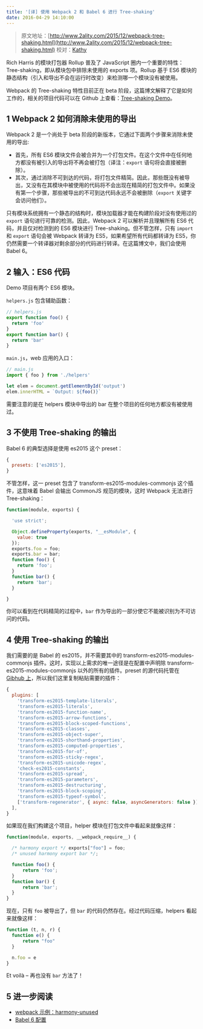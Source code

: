 ```yaml
---
title: '[译] 使用 Webpack 2 和 Babel 6 进行 Tree-shaking'
date: 2016-04-29 14:10:00
---
```


> 原文地址：[http://www.2ality.com/2015/12/webpack-tree-shaking.html](http://www.2ality.com/2015/12/webpack-tree-shaking.html)
> 校对：[Kathy](https://segmentfault.com/u/kathy_miao)

Rich Harris 的模块打包器 Rollup 普及了 JavaScript 圈内一个重要的特性：Tree-shaking，即从模块包中排除未使用的 exports 项。Rollup 基于 ES6 模块的静态结构（引入和导出不会在运行时改变）来检测哪一个模块没有被使用。

Webpack 的 Tree-shaking 特性目前正在 beta 阶段，这篇博文解释了它是如何工作的，相关的项目代码可以在 Github 上查看：[Tree-shaking Demo](https://github.com/rauschma/tree-shaking-demo)。

<!--more-->

## 1 Webpack 2 如何消除未使用的导出

Webpack 2 是一个尚处于 beta 阶段的新版本，它通过下面两个步骤来消除未使用的导出:

+ 首先，所有 ES6 模块文件会被合并为一个打包文件。在这个文件中在任何地方都没有被引入的导出将不再会被打包（译注：`export` 语句将会直接被删除）。
+ 其次，通过消除不可到达的代码，将打包文件精简。因此，那些既没有被导出，又没有在其模块中被使用的代码将不会出现在精简的打包文件中。如果没有第一个步骤，那些被导出的不可到达代码永远不会被删除（`export` 关键字会访问他们）。

只有模块系统拥有一个静态的结构时，模块加载器才能在构建阶段对没有使用过的 `export` 语句进行可靠的检测。因此，Webpack 2 可以解析并且理解所有 ES6 代码，并且仅对检测到的 ES6 模块进行 Tree-shaking。但不管怎样，只有 `import` 和 `export` 语句会被 Webpack 转译为 ES5，如果希望所有代码都转译为 ES5，你仍然需要一个转译器对剩余部分的代码进行转译。在这篇博文中，我们会使用 Babel 6。

## 2 输入：ES6 代码

Demo 项目有两个 ES6 模块。

`helpers.js` 包含辅助函数：

```js
// helpers.js
export function foo() {
  return 'foo'
}
export function bar() {
  return 'bar'
}
```

`main.js`，web 应用的入口：

```js
// main.js
import { foo } from './helpers'

let elem = document.getElementById('output')
elem.innerHTML = `Output: ${foo()}`
```

需要注意的是在 helpers 模块中导出的 bar 在整个项目的任何地方都没有被使用过。

## 3 不使用 Tree-shaking 的输出

Babel 6 的典型选择是使用 es2015 这个 preset：

```js
{
  presets: ['es2015'],
}
```

不管怎样，这一 preset 包含了 transform-es2015-modules-commonjs 这个插件，这意味着 Babel 会输出 CommonJS 规范的模块，这时 Webpack 无法进行 Tree-shaking：

```js
function(module, exports) {

  'use strict';

  Object.defineProperty(exports, "__esModule", {
    value: true
  });
  exports.foo = foo;
  exports.bar = bar;
  function foo() {
    return 'foo';
  }
  function bar() {
    return 'bar';
  }

}
```

你可以看到在代码精简的过程中，`bar` 作为导出的一部分使它不能被识别为不可访问的代码。

## 4 使用 Tree-shaking 的输出

我们需要的是 Babel 的 es2015，并不需要其中的 transform-es2015-modules-commonjs 插件。这时，实现以上需求的唯一途径是在配置中声明除 transform-es2015-modules-commonjs 以外的所有的插件。preset 的源代码托管在 [Gibhub 上](https://github.com/babel/babel/blob/472ad1e6a6d4d0dd199078fdb08c5bc16c75b5a9/packages/babel-preset-es2015/index.js)，所以我们这里复制粘贴需要的插件：

```js
{
  plugins: [
    'transform-es2015-template-literals',
    'transform-es2015-literals',
    'transform-es2015-function-name',
    'transform-es2015-arrow-functions',
    'transform-es2015-block-scoped-functions',
    'transform-es2015-classes',
    'transform-es2015-object-super',
    'transform-es2015-shorthand-properties',
    'transform-es2015-computed-properties',
    'transform-es2015-for-of',
    'transform-es2015-sticky-regex',
    'transform-es2015-unicode-regex',
    'check-es2015-constants',
    'transform-es2015-spread',
    'transform-es2015-parameters',
    'transform-es2015-destructuring',
    'transform-es2015-block-scoping',
    'transform-es2015-typeof-symbol',
    ['transform-regenerator', { async: false, asyncGenerators: false }],
  ],
}
```

如果现在我们构建这个项目，helper 模块在打包文件中看起来就像这样：

```js
function(module, exports, __webpack_require__) {

  /* harmony export */ exports["foo"] = foo;
  /* unused harmony export bar */;

  function foo() {
      return 'foo';
  }
  function bar() {
      return 'bar';
  }
}
```

现在，只有 `foo` 被导出了，但 `bar` 的代码仍然存在。经过代码压缩，helpers 看起来就像这样：

```js
function (t, n, r) {
  function e() {
      return "foo"
  }

  n.foo = e
}
```

Et voilà – 再也没有 `bar` 方法了！

## 5 进一步阅读

+ [webpack 示例：harmony-unused](https://github.com/webpack/webpack/tree/master/examples/harmony-unused)
+ [Babel 6 配置](http://www.2ality.com/2015/11/configuring-babel6.html)
